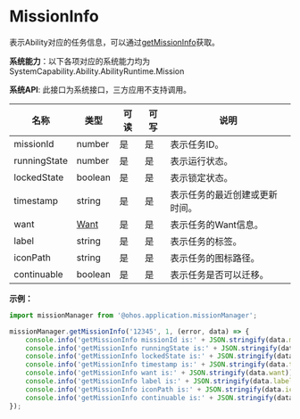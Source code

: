 # MissionInfo

表示Ability对应的任务信息，可以通过[getMissionInfo](js-apis-app-ability-missionManager.md#missionmanagergetmissioninfo)获取。

**系统能力**：以下各项对应的系统能力均为SystemCapability.Ability.AbilityRuntime.Mission

**系统API**: 此接口为系统接口，三方应用不支持调用。

| 名称 | 类型 | 可读 | 可写 | 说明 |
| -------- | -------- | -------- | -------- | -------- |
| missionId | number | 是 | 是 | 表示任务ID。|
| runningState | number | 是 | 是 | 表示运行状态。 |
| lockedState | boolean | 是 | 是 | 表示锁定状态。 |
| timestamp | string | 是 | 是 | 表示任务的最近创建或更新时间。 |
| want | [Want](js-apis-application-want.md) | 是 | 是 | 表示任务的Want信息。 |
| label | string | 是 | 是 | 表示任务的标签。 |
| iconPath | string | 是 | 是 | 表示任务的图标路径。 |
| continuable | boolean | 是 | 是 | 表示任务是否可以迁移。 |

**示例：**
```ts
import missionManager from '@ohos.application.missionManager';

missionManager.getMissionInfo('12345', 1, (error, data) => {
    console.info('getMissionInfo missionId is:' + JSON.stringify(data.missionId));
    console.info('getMissionInfo runningState is:' + JSON.stringify(data.runningState));
    console.info('getMissionInfo lockedState is:' + JSON.stringify(data.lockedState));
    console.info('getMissionInfo timestamp is:' + JSON.stringify(data.timestamp));
    console.info('getMissionInfo want is:' + JSON.stringify(data.want));
    console.info('getMissionInfo label is:' + JSON.stringify(data.label));
    console.info('getMissionInfo iconPath is:' + JSON.stringify(data.iconPath));
    console.info('getMissionInfo continuable is:' + JSON.stringify(data.continuable));
});
```